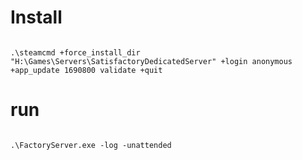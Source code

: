 # Install

```shell

.\steamcmd +force_install_dir "H:\Games\Servers\SatisfactoryDedicatedServer" +login anonymous +app_update 1690800 validate +quit

```

# run

```shell

.\FactoryServer.exe -log -unattended

```